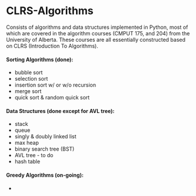 # CLRS-Algorithms

Consists of algorithms and data structures implemented in Python, most of which are covered in the algorithm courses (CMPUT 175, and 204) from the University of Alberta. These courses are all essentially constructed based on CLRS (Introduction To Algorithms).



#### Sorting Algorithms (done): 

- bubble sort
- selection sort
- insertion sort w/ or w/o recursion
- merge sort
- quick sort & random quick sort



#### Data Structures (done except for AVL tree):

- stack 
- queue
- singly & doubly linked list
- max heap
- binary search tree (BST)
- AVL tree - to do
- hash table



#### Greedy Algorithms (on-going):

-
